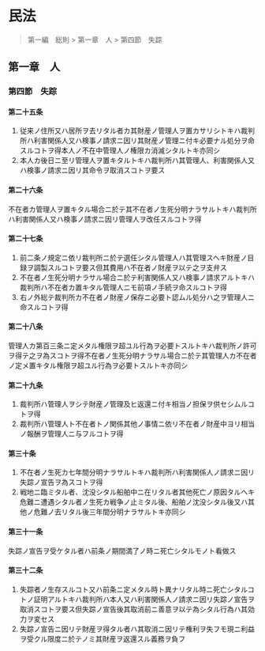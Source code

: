 # 民法

> 第一編　総則 > 第一章　人 > 第四節　失踪

## 第一章　人

### 第四節　失踪

#### 第二十五条

1. 従来ノ住所又ハ居所ヲ去リタル者カ其財産ノ管理人ヲ置カサリシトキハ裁判所ハ利害関係人又ハ検事ノ請求ニ因リ其財産ノ管理ニ付キ必要ナル処分ヲ命スルコトヲ得本人ノ不在中管理人ノ権限カ消滅シタルトキ亦同シ
2. 本人カ後日ニ至リ管理人ヲ置キタルトキハ裁判所ハ其管理人、利害関係人又ハ検事ノ請求ニ因リ其命令ヲ取消スコトヲ要ス

#### 第二十六条

不在者カ管理人ヲ置キタル場合ニ於テ其不在者ノ生死分明ナラサルトキハ裁判所ハ利害関係人又ハ検事ノ請求ニ因リ管理人ヲ改任スルコトヲ得

#### 第二十七条

1. 前二条ノ規定ニ依リ裁判所ニ於テ選任シタル管理人ハ其管理スヘキ財産ノ目録ヲ調製スルコトヲ要ス但其費用ハ不在者ノ財産ヲ以テ之ヲ支弁ス
2. 不在者ノ生死分明ナラサル場合ニ於テ利害関係人又ハ検事ノ請求アルトキハ裁判所ハ不在者カ置キタル管理人ニモ前項ノ手続ヲ命スルコトヲ得
3. 右ノ外総テ裁判所カ不在者ノ財産ノ保存ニ必要ト認ムル処分ハ之ヲ管理人ニ命スルコトヲ得

#### 第二十八条

管理人カ第百三条ニ定メタル権限ヲ超ユル行為ヲ必要トスルトキハ裁判所ノ許可ヲ得テ之ヲ為スコトヲ得不在者ノ生死分明ナラサル場合ニ於テ其管理人カ不在者ノ定メ置キタル権限ヲ超ユル行為ヲ必要トスルトキ亦同シ

#### 第二十九条

1. 裁判所ハ管理人ヲシテ財産ノ管理及ヒ返還ニ付キ相当ノ担保ヲ供セシムルコトヲ得
2. 裁判所ハ管理人ト不在者トノ関係其他ノ事情ニ依リ不在者ノ財産中ヨリ相当ノ報酬ヲ管理人ニ与フルコトヲ得

#### 第三十条

1. 不在者ノ生死カ七年間分明ナラサルトキハ裁判所ハ利害関係人ノ請求ニ因リ失踪ノ宣告ヲ為スコトヲ得
2. 戦地ニ臨ミタル者、沈没シタル船舶中ニ在リタル者其他死亡ノ原因タルヘキ危難ニ遭遇シタル者ノ生死カ戦争ノ止ミタル後、船舶ノ沈没シタル後又ハ其他ノ危難ノ去リタル後三年間分明ナラサルトキ亦同シ

#### 第三十一条

失踪ノ宣告ヲ受ケタル者ハ前条ノ期間満了ノ時ニ死亡シタルモノト看做ス

#### 第三十二条

1. 失踪者ノ生存スルコト又ハ前条ニ定メタル時ト異ナリタル時ニ死亡シタルコトノ証明アルトキハ裁判所ハ本人又ハ利害関係人ノ請求ニ因リ失踪ノ宣告ヲ取消スコトヲ要ス但失踪ノ宣告後其取消前ニ善意ヲ以テ為シタル行為ハ其効力ヲ変セス
2. 失踪ノ宣告ニ因リテ財産ヲ得タル者ハ其取消ニ因リテ権利ヲ失フモ現ニ利益ヲ受クル限度ニ於テノミ其財産ヲ返還スル義務ヲ負フ

